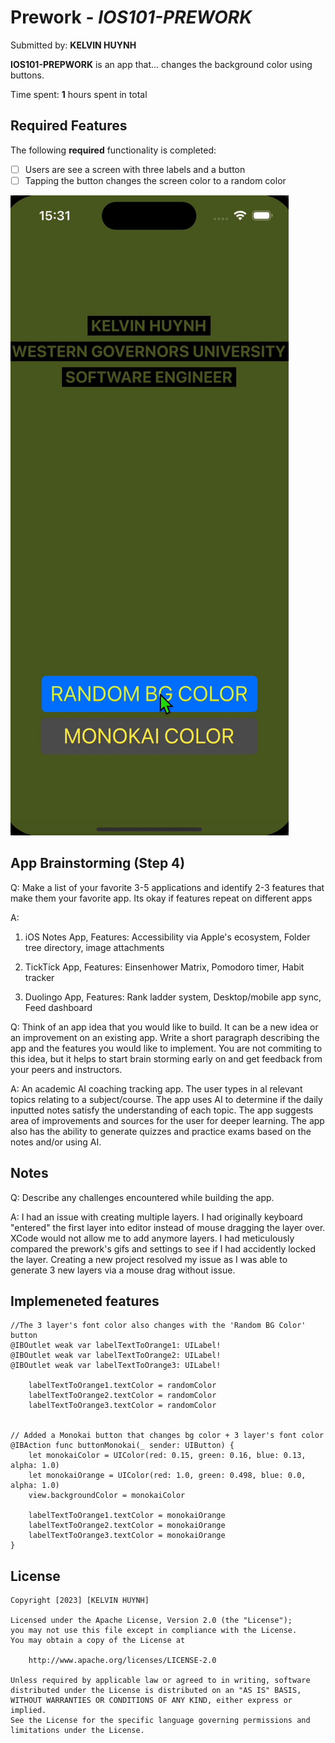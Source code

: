 # Prework - *IOS101-PREWORK*

Submitted by: **KELVIN HUYNH**

**IOS101-PREPWORK** is an app that... changes the background color using buttons.

Time spent: **1** hours spent in total

## Required Features

The following **required** functionality is completed:

- [ ] Users are see a screen with three labels and a button
- [ ] Tapping the button changes the screen color to a random color

![iOS App preview](https://github.com/xcodebyte/ios101/blob/main/capture.gif)

## App Brainstorming (Step 4)

Q: Make a list of your favorite 3-5 applications and identify 2-3 features that make them your favorite app. Its okay if features repeat on different apps 

A: 
1. iOS Notes App,
Features: Accessibility via Apple's ecosystem, Folder tree directory, image attachments

2. TickTick App,
Features: Einsenhower Matrix, Pomodoro timer, Habit tracker

3. Duolingo App,
Features: Rank ladder system, Desktop/mobile app sync, Feed dashboard


Q: Think of an app idea that you would like to build. It can be a new idea or an improvement on an existing app. Write a short paragraph describing the app and the features you would like to implement. You are not commiting to this idea, but it helps to start brain storming early on and get feedback from your peers and instructors.

A: An academic AI coaching tracking app. The user types in al relevant topics relating to a subject/course. The app uses AI to determine if the daily inputted notes satisfy the understanding of each topic. The app suggests area of improvements and sources for the user for deeper learning. The app also has the ability to generate quizzes and practice exams based on the notes and/or using AI.

## Notes

Q: Describe any challenges encountered while building the app.

A: I had an issue with creating multiple layers. I had originally keyboard "entered" the first layer into editor instead of mouse dragging the layer over. XCode would not allow me to add anymore layers. I had meticulously compared the prework's gifs and settings to see if I had accidently locked the layer. Creating a new project resolved my issue as I was able to generate 3 new layers via a mouse drag without issue.

## Implemeneted features
    //The 3 layer's font color also changes with the 'Random BG Color' button
    @IBOutlet weak var labelTextToOrange1: UILabel!
    @IBOutlet weak var labelTextToOrange2: UILabel!
    @IBOutlet weak var labelTextToOrange3: UILabel!

        labelTextToOrange1.textColor = randomColor
        labelTextToOrange2.textColor = randomColor
        labelTextToOrange3.textColor = randomColor


    // Added a Monokai button that changes bg color + 3 layer's font color
    @IBAction func buttonMonokai(_ sender: UIButton) {
        let monokaiColor = UIColor(red: 0.15, green: 0.16, blue: 0.13, alpha: 1.0)
        let monokaiOrange = UIColor(red: 1.0, green: 0.498, blue: 0.0, alpha: 1.0)
        view.backgroundColor = monokaiColor
        
        labelTextToOrange1.textColor = monokaiOrange
        labelTextToOrange2.textColor = monokaiOrange
        labelTextToOrange3.textColor = monokaiOrange
    }
    

## License

    Copyright [2023] [KELVIN HUYNH]

    Licensed under the Apache License, Version 2.0 (the "License");
    you may not use this file except in compliance with the License.
    You may obtain a copy of the License at

        http://www.apache.org/licenses/LICENSE-2.0

    Unless required by applicable law or agreed to in writing, software
    distributed under the License is distributed on an "AS IS" BASIS,
    WITHOUT WARRANTIES OR CONDITIONS OF ANY KIND, either express or implied.
    See the License for the specific language governing permissions and
    limitations under the License.


